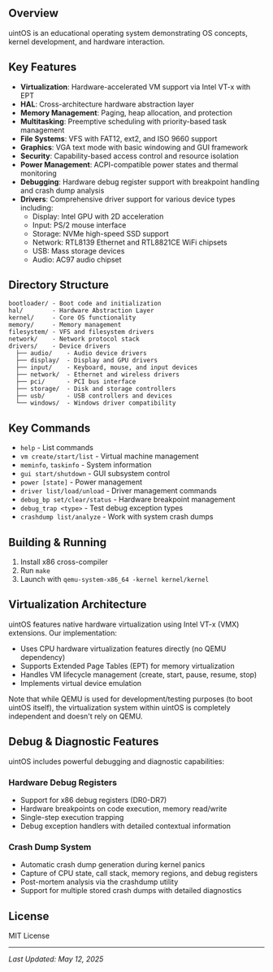## Overview
uintOS is an educational operating system demonstrating OS concepts, kernel development, and hardware interaction.

## Key Features
- **Virtualization**: Hardware-accelerated VM support via Intel VT-x with EPT
- **HAL**: Cross-architecture hardware abstraction layer
- **Memory Management**: Paging, heap allocation, and protection
- **Multitasking**: Preemptive scheduling with priority-based task management
- **File Systems**: VFS with FAT12, ext2, and ISO 9660 support
- **Graphics**: VGA text mode with basic windowing and GUI framework
- **Security**: Capability-based access control and resource isolation
- **Power Management**: ACPI-compatible power states and thermal monitoring
- **Debugging**: Hardware debug register support with breakpoint handling and crash dump analysis
- **Drivers**: Comprehensive driver support for various device types including:
  - Display: Intel GPU with 2D acceleration
  - Input: PS/2 mouse interface
  - Storage: NVMe high-speed SSD support
  - Network: RTL8139 Ethernet and RTL8821CE WiFi chipsets
  - USB: Mass storage devices
  - Audio: AC97 audio chipset

## Directory Structure
```
bootloader/ - Boot code and initialization
hal/        - Hardware Abstraction Layer
kernel/     - Core OS functionality
memory/     - Memory management
filesystem/ - VFS and filesystem drivers
network/    - Network protocol stack
drivers/    - Device drivers
  ├── audio/    - Audio device drivers
  ├── display/  - Display and GPU drivers
  ├── input/    - Keyboard, mouse, and input devices
  ├── network/  - Ethernet and wireless drivers
  ├── pci/      - PCI bus interface
  ├── storage/  - Disk and storage controllers
  ├── usb/      - USB controllers and devices
  └── windows/  - Windows driver compatibility
```

## Key Commands
- `help` - List commands
- `vm create/start/list` - Virtual machine management
- `meminfo`, `taskinfo` - System information
- `gui start/shutdown` - GUI subsystem control
- `power [state]` - Power management
- `driver list/load/unload` - Driver management commands
- `debug_bp set/clear/status` - Hardware breakpoint management
- `debug_trap <type>` - Test debug exception types
- `crashdump list/analyze` - Work with system crash dumps

## Building & Running
1. Install x86 cross-compiler
2. Run `make`
3. Launch with `qemu-system-x86_64 -kernel kernel/kernel`

## Virtualization Architecture

uintOS features native hardware virtualization using Intel VT-x (VMX) extensions. Our implementation:

- Uses CPU hardware virtualization features directly (no QEMU dependency)
- Supports Extended Page Tables (EPT) for memory virtualization
- Handles VM lifecycle management (create, start, pause, resume, stop)
- Implements virtual device emulation

Note that while QEMU is used for development/testing purposes (to boot uintOS itself), the virtualization system within uintOS is completely independent and doesn't rely on QEMU.

## Debug & Diagnostic Features

uintOS includes powerful debugging and diagnostic capabilities:

### Hardware Debug Registers
- Support for x86 debug registers (DR0-DR7)
- Hardware breakpoints on code execution, memory read/write
- Single-step execution trapping
- Debug exception handlers with detailed contextual information

### Crash Dump System
- Automatic crash dump generation during kernel panics
- Capture of CPU state, call stack, memory regions, and debug registers
- Post-mortem analysis via the crashdump utility
- Support for multiple stored crash dumps with detailed diagnostics

## License
MIT License

---
*Last Updated: May 12, 2025*
